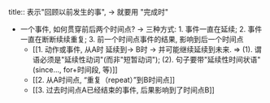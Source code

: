 title:: 表示"回顾以前发生的事", -> 就要用 "完成时"

- 一个事件, 如何贯穿前后两个时间点? → 三种方式: 1. 事件一直在延续; 2. 事件一直在断断续续重复; 3. 前一个时间点事件的结果, 影响到后一个时间点
	- [[1. 动作或事件, 从A时 延续到→ B时 → 并可能继续延续到未来. ⇒ (1). 谓语必须是"延续性动词"(而非"短暂动词"); (2). 句子要带"延续性时间状语"(since…​, for+时间段, 等)]]
	- [[2. 从A时间点, “重复（repeat）”到B时间点]]
	- [[3. 过去时间点A已经结束的事件, 后果影响到了时间点B]]